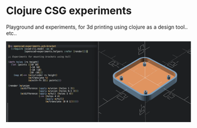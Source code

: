 # Clojure CSG experiments

Playground and experiments, for 3d printing using clojure as a design tool.. etc..

![](example.png?raw=true)